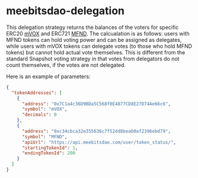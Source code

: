 # meebitsdao-delegation

This delegation strategy returns the balances of the voters for specific ERC20 [mVOX](https://polygonscan.com/address/0x7C1a4c36D9BDa5C568f0E4877CD8E27D74Ae66c6) and ERC721 [MFND](https://polygonscan.com/address/0xc34cbca32e355636c7f52dd8beab0af2396ebd79). The calcualation is as follows: users with MFND tokens can hold voting power and can be assigned as delegates, while users with mVOX tokens can delegate votes (to those who hold MFND tokens) but cannot hold actual vote themselves. This is different from the standard Snapshot voting strategy in that votes from delegators do not count themselves, if the votes are not delegated.

Here is an example of parameters:

```json
{
  "tokenAddresses": [
    {
      "address": "0x7C1a4c36D9BDa5C568f0E4877CD8E27D74Ae66c6",
      "symbol": "mVOX",
      "decimals": 0
    },
    {
      "address": "0xc34cbca32e355636c7f52dd8beab0af2396ebd79",
      "symbol": "MFND",
      "apiUrl": "https://api.meebitsdao.com/user/token_status/",
      "startingTokenId": 1,
      "endingTokenId": 200
    }
  ]
}
```
